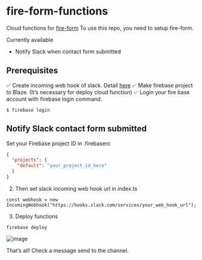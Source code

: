 # fire-form-functions

Cloud functions for [fire-form]()
To use this repo, you need to setup fire-form.

Currently available

* Notify Slack when contact form submitted

## Prerequisites
✅ Create incoming web hook of slack. Detail [here](https://api.slack.com/messaging/webhooks)
✅ Make firebase project to Blaze. (It’s necessary for deploy cloud function)
✅ Login your fire base account with firebase login command.

```
$ firebase login
```

## Notify Slack contact form submitted
Set your Firebase project ID in .firebaserc

```json
{
  "projects": {
    "default": "your_project_id_here"
  }
}
```

2. Then set slack incoming web hook url in index.ts

```
const webhook = new IncomingWebhook("https://hooks.slack.com/services/your_web_hook_url"); 
```

3. Deploy functions

```
firebase deploy
```

![image](https://user-images.githubusercontent.com/6919381/91386958-1a640d80-e86f-11ea-8f1e-891dc9e757e3.png)

That’s all!
Check a message send to the channel.
